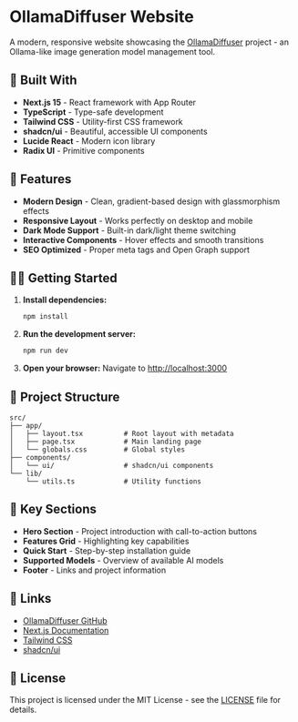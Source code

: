# OllamaDiffuser Website

A modern, responsive website showcasing the [OllamaDiffuser](https://github.com/ollamadiffuser/ollamadiffuser) project - an Ollama-like image generation model management tool.

## 🚀 Built With

- **Next.js 15** - React framework with App Router
- **TypeScript** - Type-safe development
- **Tailwind CSS** - Utility-first CSS framework
- **shadcn/ui** - Beautiful, accessible UI components
- **Lucide React** - Modern icon library
- **Radix UI** - Primitive components

## 🎨 Features

- **Modern Design** - Clean, gradient-based design with glassmorphism effects
- **Responsive Layout** - Works perfectly on desktop and mobile
- **Dark Mode Support** - Built-in dark/light theme switching
- **Interactive Components** - Hover effects and smooth transitions
- **SEO Optimized** - Proper meta tags and Open Graph support

## 🏃‍♂️ Getting Started

1. **Install dependencies:**
   ```bash
   npm install
   ```

2. **Run the development server:**
   ```bash
   npm run dev
   ```

3. **Open your browser:**
   Navigate to [http://localhost:3000](http://localhost:3000)

## 📁 Project Structure

```
src/
├── app/
│   ├── layout.tsx          # Root layout with metadata
│   ├── page.tsx            # Main landing page
│   └── globals.css         # Global styles
├── components/
│   └── ui/                 # shadcn/ui components
└── lib/
    └── utils.ts            # Utility functions
```

## 🎯 Key Sections

- **Hero Section** - Project introduction with call-to-action buttons
- **Features Grid** - Highlighting key capabilities
- **Quick Start** - Step-by-step installation guide
- **Supported Models** - Overview of available AI models
- **Footer** - Links and project information

## 🔗 Links

- [OllamaDiffuser GitHub](https://github.com/ollamadiffuser/ollamadiffuser)
- [Next.js Documentation](https://nextjs.org/docs)
- [Tailwind CSS](https://tailwindcss.com)
- [shadcn/ui](https://ui.shadcn.com)

## 📄 License

This project is licensed under the MIT License - see the [LICENSE](LICENSE) file for details.
